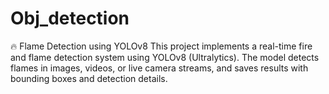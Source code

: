 # Obj_detection
🔥 Flame Detection using YOLOv8  This project implements a real-time fire and flame detection system using YOLOv8 (Ultralytics). The model detects flames in images, videos, or live camera streams, and saves results with bounding boxes and detection details.
